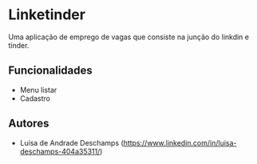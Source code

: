 
# Linketinder

Uma aplicação de emprego de vagas que consiste na junção do linkdin e tinder.


## Funcionalidades

- Menu listar
- Cadastro



## Autores

- Luísa de Andrade Deschamps (https://www.linkedin.com/in/luisa-deschamps-404a35311/)

